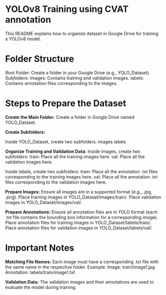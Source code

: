 # YOLOv8 Training using CVAT annotation
This README explains how to organize dataset in Google Drive for training a YOLOv8 model.

# Folder Structure
*Root Folder*: Create a folder in your Google Drive (e.g., YOLO_Dataset).
*Subfolders*:
images: Contains training and validation images.
labels: Contains annotation files corresponding to the images.

# Steps to Prepare the Dataset
**Create the Main Folder:**
Create a folder in Google Drive named YOLO_Dataset.

**Create Subfolders:**

Inside YOLO_Dataset, create two subfolders:
images
labels

**Organize Training and Validation Data:**
Inside images, create two subfolders:
train: Place all the training images here.
val: Place all the validation images here.

Inside labels, create two subfolders:
train: Place all the annotation .txt files corresponding to the training images here.
val: Place all the annotation .txt files corresponding to the validation images here.

**Prepare Images:**
Ensure all images are in a supported format (e.g., .jpg, .png).
Place training images in YOLO_Dataset/images/train/.
Place validation images in YOLO_Dataset/images/val/.

**Prepare Annotations:**
Ensure all annotation files are in YOLO format (each .txt file contains the bounding box information for a corresponding image).
Place annotation files for training images in YOLO_Dataset/labels/train/.
Place annotation files for validation images in YOLO_Dataset/labels/val/.

# Important Notes
**Matching File Names:**
Each image must have a corresponding .txt file with the same name in the respective folder.
Example:
Image: train/image1.jpg
Annotation: labels/train/image1.txt

**Validation Data:**
The validation images and their annotations are used to evaluate the model during training.